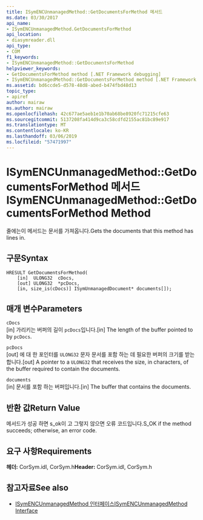 ```yaml
---
title: ISymENCUnmanagedMethod::GetDocumentsForMethod 메서드
ms.date: 03/30/2017
api_name:
- ISymENCUnmanagedMethod.GetDocumentsForMethod
api_location:
- diasymreader.dll
api_type:
- COM
f1_keywords:
- ISymENCUnmanagedMethod::GetDocumentsForMethod
helpviewer_keywords:
- GetDocumentsForMethod method [.NET Framework debugging]
- ISymENCUnmanagedMethod::GetDocumentsForMethod method [.NET Framework debugging]
ms.assetid: bd6ccde5-d578-48d8-abed-b474fbd48d13
topic_type:
- apiref
author: mairaw
ms.author: mairaw
ms.openlocfilehash: 42c677ae5aeb1e1b70ab68be8920fc71215cfe63
ms.sourcegitcommit: 5137208fa414d9ca3c58cdfd2155ac81bc89e917
ms.translationtype: MT
ms.contentlocale: ko-KR
ms.lasthandoff: 03/06/2019
ms.locfileid: "57471997"
---
```

# <a name="isymencunmanagedmethodgetdocumentsformethod-method"></a><span data-ttu-id="133a0-102">ISymENCUnmanagedMethod::GetDocumentsForMethod 메서드</span><span class="sxs-lookup"><span data-stu-id="133a0-102">ISymENCUnmanagedMethod::GetDocumentsForMethod Method</span></span>
<span data-ttu-id="133a0-103">줄에는이 메서드는 문서를 가져옵니다.</span><span class="sxs-lookup"><span data-stu-id="133a0-103">Gets the documents that this method has lines in.</span></span>  
  
## <a name="syntax"></a><span data-ttu-id="133a0-104">구문</span><span class="sxs-lookup"><span data-stu-id="133a0-104">Syntax</span></span>  
  
```  
HRESULT GetDocumentsForMethod(  
    [in]  ULONG32  cDocs,  
    [out] ULONG32  *pcDocs,   
    [in, size_is(cDocs)] ISymUnmanagedDocument* documents[]);  
```  
  
## <a name="parameters"></a><span data-ttu-id="133a0-105">매개 변수</span><span class="sxs-lookup"><span data-stu-id="133a0-105">Parameters</span></span>  
 `cDocs`  
 <span data-ttu-id="133a0-106">[in] 가리키는 버퍼의 길이 `pcDocs`입니다.</span><span class="sxs-lookup"><span data-stu-id="133a0-106">[in] The length of the buffer pointed to by `pcDocs`.</span></span>  
  
 `pcDocs`  
 <span data-ttu-id="133a0-107">[out] 에 대 한 포인터를 `ULONG32` 문자 문서를 포함 하는 데 필요한 버퍼의 크기를 받는 합니다.</span><span class="sxs-lookup"><span data-stu-id="133a0-107">[out] A pointer to a `ULONG32` that receives the size, in characters, of the buffer required to contain the documents.</span></span>  
  
 `documents`  
 <span data-ttu-id="133a0-108">[in] 문서를 포함 하는 버퍼입니다.</span><span class="sxs-lookup"><span data-stu-id="133a0-108">[in] The buffer that contains the documents.</span></span>  
  
## <a name="return-value"></a><span data-ttu-id="133a0-109">반환 값</span><span class="sxs-lookup"><span data-stu-id="133a0-109">Return Value</span></span>  
 <span data-ttu-id="133a0-110">메서드가 성공 하면 s_ok이 고 그렇지 않으면 오류 코드입니다.</span><span class="sxs-lookup"><span data-stu-id="133a0-110">S_OK if the method succeeds; otherwise, an error code.</span></span>  
  
## <a name="requirements"></a><span data-ttu-id="133a0-111">요구 사항</span><span class="sxs-lookup"><span data-stu-id="133a0-111">Requirements</span></span>  
 <span data-ttu-id="133a0-112">**헤더:** CorSym.idl, CorSym.h</span><span class="sxs-lookup"><span data-stu-id="133a0-112">**Header:** CorSym.idl, CorSym.h</span></span>  
  
## <a name="see-also"></a><span data-ttu-id="133a0-113">참고자료</span><span class="sxs-lookup"><span data-stu-id="133a0-113">See also</span></span>
- [<span data-ttu-id="133a0-114">ISymENCUnmanagedMethod 인터페이스</span><span class="sxs-lookup"><span data-stu-id="133a0-114">ISymENCUnmanagedMethod Interface</span></span>](../../../../docs/framework/unmanaged-api/diagnostics/isymencunmanagedmethod-interface.md)
